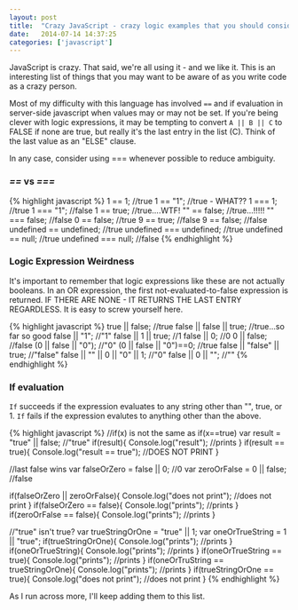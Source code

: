 ```yaml
---
layout: post
title:  "Crazy JavaScript - crazy logic examples that you should consider."
date:   2014-07-14 14:37:25
categories: ['javascript']
---
```


JavaScript is crazy.  That said, we're all using it - and we like it.  This is an interesting list of things that you may want to be aware of as you write code as a crazy person.

Most of my difficulty with this language has involved `==` and if evaluation in server-side javascript when values may or may not be set.  If you're being clever with logic expressions, it may be tempting to convert `A || B || C` to FALSE if none are true, but really it's the last entry in the list (C).  Think of the last value as an "ELSE" clause. 

In any case, consider using === whenever possible to reduce ambiguity.

### *==* vs *===*
{% highlight javascript %}
1 == 1;  //true
1 == "1"; //true - WHAT??
1 === 1; //true
1 === "1"; //false
1 == true; //true....WTF!
"" == false; //true...!!!!!
"" === false; //false
0 == false; //true
9 == true; //false
9 == false; //false
undefined == undefined; //true
undefined === undefined; //true
undefined == null; //true
undefined === null; //false
{% endhighlight %}

### Logic Expression Weirdness

It's important to remember that logic expressions like these are not actually booleans.  In an OR expression, the first not-evaluated-to-false expression is returned.  IF THERE ARE NONE - IT RETURNS THE LAST ENTRY REGARDLESS.  It is easy to screw yourself here. 

{% highlight javascript %}
true || false; //true
false || false || true; //true...so far so good
false || "1"; //"1"
false || 1 || true; //1
false || 0; //0
0 || false; //false
(0 || false || "0"); //"0"
(0 || false || "0")==0; //true
false || "false" || true; //"false"
false || "" || 0 || "0" || 1; //"0"
false || 0 || ""; //""
{% endhighlight %}

### If evaluation

`If` succeeds if the expression evaluates to any string other than "", true, or 1.
`If` fails if the expression evalutes to anything other than the above.

{% highlight javascript %}
//if(x) is not the same as if(x==true)
var result = "true" || false; //"true"
if(result){
  Console.log("result"); //prints
}
if(result == true){
  Console.log("result == true"); //DOES NOT PRINT
}

//last false wins
var falseOrZero = false || 0; //0
var zeroOrFalse = 0 || false; //false

if(falseOrZero || zeroOrFalse){
  Console.log("does not print"); //does not print
}
if(falseOrZero == false){
  Console.log("prints"); //prints
}
if(zeroOrFalse == false){
  Console.log("prints"); //prints
}

//"true" isn't true?
var trueStringOrOne = "true" || 1;
var oneOrTrueString = 1 || "true";
if(trueStringOrOne){
  Console.log("prints"); //prints
}
if(oneOrTrueString){
  Console.log("prints"); //prints
}
if(oneOrTrueString == true){
  Console.log("prints"); //prints
}
if(oneOrTruString == trueStringOrOne){
  Console.log("prints"); //prints
}
if(trueStringOrOne == true){
  Console.log("does not print"); //does not print
}
{% endhighlight %}

As I run across more, I'll keep adding them to this list.

